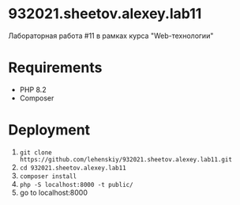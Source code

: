 # 932021.sheetov.alexey.lab11
Лабораторная работа #11 в рамках курса "Web-технологии"

# Requirements
- PHP 8.2
- Composer

# Deployment
1) `git clone https://github.com/lehenskiy/932021.sheetov.alexey.lab11.git`
2) `cd 932021.sheetov.alexey.lab11`
3) `composer install`
4) `php -S localhost:8000 -t public/`
5) go to localhost:8000
